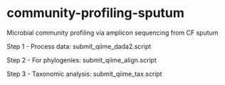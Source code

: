 # community-profiling-sputum
Microbial community profiling via amplicon sequencing from CF sputum


Step 1 - Process data: submit_qiime_dada2.script

Step 2 - For phylogenies: submit_qiime_align.script

Step 3 - Taxonomic analysis: submit_qiime_tax.script
